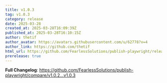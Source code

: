 ```yaml
---
title: v1.0.3
tag: v1.0.3
category: release
date: 2025-03-28
created_at: 2025-03-28T16:09:39Z
published_at: 2025-03-28T16:10:15Z
author: thetif
author_avatar: https://avatars.githubusercontent.com/u/62778?v=4
author_link: https://github.com/thetif
html_url: https://github.com/FearlessSolutions/publish-playwright/releases/tag/v1.0.3
prerelease: true
---
```


**Full Changelog**: https://github.com/FearlessSolutions/publish-playwright/compare/v1.0.2...v1.0.3

